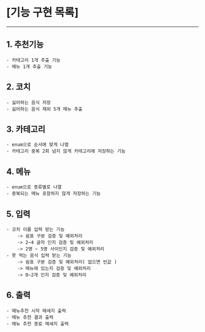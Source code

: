 # [기능 구현 목록]
___
## 1. 추천기능
    - 카테고리 1개 추출 기능
    - 메뉴 1개 추출 기능
## 2. 코치
    - 싫어하는 음식 저장
    - 싫어하는 음식 제외 5개 메뉴 추출
## 3. 카테고리
    - enum으로 순서에 맞게 나열
    - 카테고리 중복 2회 넘지 않게 카테고리에 저장하는 기능
## 4. 메뉴
    - enum으로 종류별로 나열
    - 중복되는 메뉴 포함하지 않게 저장하는 기능
## 5. 입력
    - 코치 이름 입력 받는 기능
        -> 쉼표 구분 검증 및 예외처리
        -> 2~4 글자 인지 검증 및 예외처리
        -> 2명 ~ 5명 사이인지 검증 및 예외처리
    - 못 먹는 음식 입력 받는 기능
        -> 쉼표 구분 검증 및 예외처리( 없으면 빈값 )
        -> 메뉴에 있는지 검증 및 예외처리 
        -> 0~2개 인지 검증 및 예외처리
## 6. 출력
    - 메뉴추천 시작 메세지 출력
    - 메뉴 추천 결과 출력
    - 메뉴 추천 종료 메세지 출력

